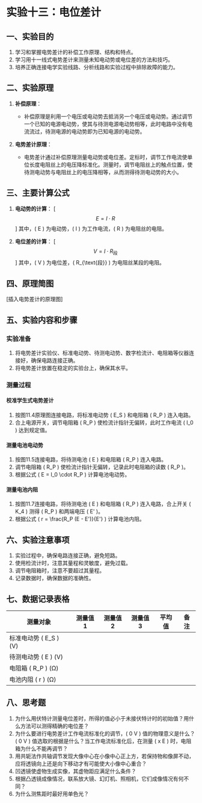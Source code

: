 # 实验十三：电位差计

## 一、实验目的

1. 学习和掌握电势差计的补偿工作原理、结构和特点。
2. 学习用十一线式电势差计来测量未知电动势或电位差的方法和技巧。
3. 培养正确连接电学实验线路、分析线路和实验过程中排除故障的能力。

## 二、实验原理

1. **补偿原理**：
   - 补偿原理是利用一个电压或电动势去抵消另一个电压或电动势。通过调节一个已知的电源电动势，使其与待测电源电动势相等，此时电路中没有电流流过，待测电源的电动势即为已知电源的电动势。

2. **电势差计原理**：
   - 电势差计通过补偿原理测量电动势或电位差。定标时，调节工作电流使单位长度电阻丝上的电压降标准化。测量时，调节电阻丝上的触点位置，使待测电动势与电阻丝上的电压降相等，从而测得待测电动势的大小。

## 三、主要计算公式

1. **电动势的计算**：
   \[
   $$E = I \cdot R$$
   \]
   其中，\( E \) 为电动势，\( I \) 为工作电流，\( R \) 为电阻丝的电阻。

2. **电位差的计算**：
   \[
   $$V = I \cdot R_{\text{段}}$$
   \]
   其中，\( V \) 为电位差，\( R_{\text{段}} \) 为电阻丝某段的电阻。

## 四、原理简图

[插入电势差计的原理图]

## 五、实验内容和步骤

### 实验准备

1. 将电势差计实验仪、标准电动势、待测电动势、数字检流计、电阻箱等仪器连接好，确保电路连接正确。
2. 将电势差计放置在稳定的实验台上，确保其水平。

### 测量过程

#### 校准学生式电势差计

1. 按图11.4原理图连接电路，将标准电动势 \( E_S \) 和电阻箱 \( R_P \) 连入电路。
2. 合上电源开关，调节电阻箱 \( R_P \) 使检流计指针无偏转，此时工作电流 \( I_0 \) 达到规定值。

#### 测量电池电动势

1. 按图11.5连接电路，将待测电池 \( E \) 和电阻箱 \( R_P \) 连入电路。
2. 调节电阻箱 \( R_P \) 使检流计指针无偏转，记录此时电阻箱的读数 \( R_P \)。
3. 根据公式 \( E = I_0 \cdot R_P \) 计算电池电动势。

#### 测量电池内阻

1. 按图11.7连接电路，将待测电池 \( E \) 和电阻箱 \( R_P \) 连入电路，合上开关 \( K_4 \) 测得 \( R_P \) 和两端电压 \( E' \)。
2. 根据公式 \( r = \frac{R_P (E - E')}{E'} \) 计算电池内阻。

## 六、实验注意事项

1. 实验过程中，确保电路连接正确，避免短路。
2. 使用检流计时，注意其量程和灵敏度，避免过载。
3. 调节电阻箱时，注意不要超过其量程。
4. 记录数据时，确保数据的准确性。

## 七、数据记录表格

| 测量对象                 | 测量值1 | 测量值2 | 测量值3 | 平均值 | 备注 |
| ------------------------ | ------- | ------- | ------- | ------ | ---- |
| 标准电动势 \( E_S \) (V) |         |         |         |        |      |
| 待测电动势 \( E \) (V)   |         |         |         |        |      |
| 电阻箱 \( R_P \) (Ω)     |         |         |         |        |      |
| 电池内阻 \( r \) (Ω)     |         |         |         |        |      |

## 八、思考题

1. 为什么用伏特计测量电位差时，所得的值必小于未接伏特计时的初始值？用什么方法可以测得精确的电位差？
2. 为什么要进行电势差计工作电流标准化的调节，\( 0 V \) 值的物理意义是什么？\( 0 V \) 值选取的根据是什么？当工作电流标准化后，在测量 \( x E \) 时，电阻箱为什么不能再调节？
3. 用共轭法作共轴调节发现大像中心在小像中心正上方，若保持物和像屏不动，应将透镜向上还是向下移动才有可能使大小像中心重合？
4. 凹透镜使虚物生成实像，其虚物距应满足什么条件？
5. 根据凸透镜成像情况，联系放大镜、幻灯机、照相机，它们成像情况有何不同？
6. 为什么测焦距时最好用单色光？